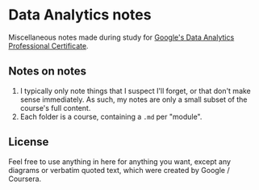 # Data Analytics notes

Miscellaneous notes made during study for [Google's Data Analytics Professional Certificate](https://www.coursera.org/google-certificates/data-analytics-certificate).

## Notes on notes

1. I typically only note things that I suspect I'll forget, or that don't make sense immediately. As such, my notes are only a small subset of the course's full content.
2. Each folder is a course, containing a `.md` per "module".

## License

Feel free to use anything in here for anything you want, except any diagrams or verbatim quoted text, which were created by Google / Coursera.
